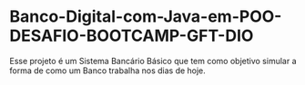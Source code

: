 # Banco-Digital-com-Java-em-POO-DESAFIO-BOOTCAMP-GFT-DIO
Esse projeto é um Sistema Bancário Básico que tem como objetivo simular a forma de como um Banco trabalha nos dias de hoje. 
